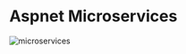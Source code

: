 # Aspnet Microservices
![microservices](https://user-images.githubusercontent.com/103562305/165698551-a321a5df-2345-4eb2-912f-f7b1213b9cf8.png)
